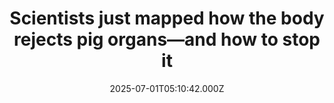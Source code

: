 ---
title: "Scientists just mapped how the body rejects pig organs—and how to stop it"
date: 2025-07-01T05:10:42.000Z
category: Health
externalLink: "https://www.sciencedaily.com/releases/2025/06/250630073445.htm"
image: ""
excerpt: "Scientists have achieved an unprecedented look into how the human immune system attacks a transplanted pig kidney, using spatial molecular imaging to map immune activity down to the cellular level. They discovered early signs of rejection within 10 days and pinpointed key immune players—like macrophages—driving the response. Even more exciting: when targeted therapies were applied, the immune assault weakened. As…"
---